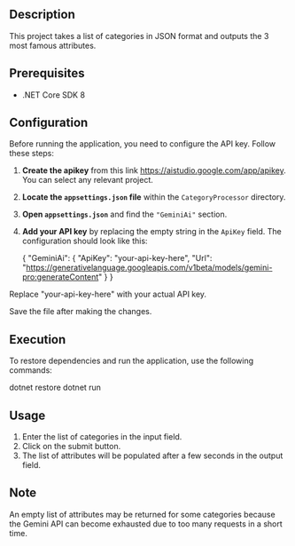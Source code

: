 ## Description

This project takes a list of categories in JSON format and outputs the 3 most famous attributes.

## Prerequisites

- .NET Core SDK 8

## Configuration

Before running the application, you need to configure the API key. Follow these steps:

1. **Create the apikey** from this link https://aistudio.google.com/app/apikey. You can select any relevant project.

1. **Locate the `appsettings.json` file** within the `CategoryProcessor` directory.

2. **Open `appsettings.json`** and find the `"GeminiAi"` section.

3. **Add your API key** by replacing the empty string in the `ApiKey` field. The configuration should look like this:
   
   {
     "GeminiAi": {
       "ApiKey": "your-api-key-here",
       "Url": "https://generativelanguage.googleapis.com/v1beta/models/gemini-pro:generateContent"
     }
   }
   
Replace "your-api-key-here" with your actual API key.

Save the file after making the changes.

## Execution
To restore dependencies and run the application, use the following commands:

dotnet restore
dotnet run

## Usage

1. Enter the list of categories in the input field.
2. Click on the submit button.
3. The list of attributes will be populated after a few seconds in the output field.

## Note
An empty list of attributes may be returned for some categories because the Gemini API can become exhausted due to too many requests in a short time.








